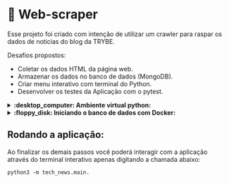 # :snake: Web-scraper

Esse projeto foi criado com intenção de utilizar um crawler para raspar os dados de noticias do blog da TRYBE.

Desafios propostos:
   - Coletar os dados HTML da página web.
   - Armazenar os dados no banco de dados (MongoDB).
   - Criar menu interativo com terminal do Python.
   - Desenvolver os testes da Aplicação com o pytest.
   
 
 <details>
 <summary><strong> :desktop_computer: Ambiente virtual python:</strong></summary><br />
 
 * Use o comando: `git@github.com:IgorBrizack/web-scraper.git`
 
  1. **criar o ambiente virtual**

  ```bash
python3 -m venv .venv
  ```

  2. **ativar o ambiente virtual**

  ```bash
source .venv/bin/activate
  ```

  3. **instalar as dependências no ambiente virtual**

  ```bash
python3 -m pip install -r dev-requirements.txt
  ```
 </details>
 
 <details>
 <summary><strong> :floppy_disk: Iniciando o banco de dados com Docker:</strong></summary><br />

<code>docker-compose up -d mongodb</code>

 </details>
 
 ## Rodando a aplicação:
 
 Ao finalizar os demais passos você poderá interagir com a aplicação através do terminal interativo apenas digitando a chamada abaixo:
 
 <code>python3 -m tech_news.main.</code>

 
